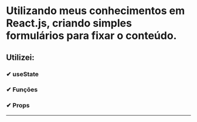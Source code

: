 # Utilizando meus conhecimentos em React.js, criando simples formulários para fixar o conteúdo.

## Utilizei:

### ✔ useState <br>
### ✔ Funções <br>
### ✔ Props <br>

<hr>
